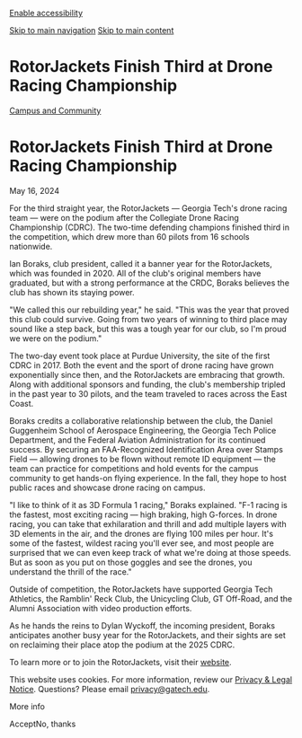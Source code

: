 [Enable accessibility](https://www.gatech.edu/news/2024/05/16/rotorjackets-finish-third-drone-racing-championship#)

 [Skip to main navigation](https://www.gatech.edu/news/2024/05/16/rotorjackets-finish-third-drone-racing-championship#main-navigation) [Skip to main content](https://www.gatech.edu/news/2024/05/16/rotorjackets-finish-third-drone-racing-championship#main-content)

# RotorJackets Finish Third at Drone Racing Championship

[Campus and Community](https://www.gatech.edu/news/topic/campus-and-community)

# RotorJackets Finish Third at Drone Racing Championship

May 16, 2024


For the third straight year, the RotorJackets — Georgia Tech's drone racing team — were on the podium after the Collegiate Drone Racing Championship (CDRC). The two-time defending champions finished third in the competition, which drew more than 60 pilots from 16 schools nationwide.

Ian Boraks, club president, called it a banner year for the RotorJackets, which was founded in 2020. All of the club's original members have graduated, but with a strong performance at the CRDC, Boraks believes the club has shown its staying power.

"We called this our rebuilding year," he said. "This was the year that proved this club could survive. Going from two years of winning to third place may sound like a step back, but this was a tough year for our club, so I'm proud we were on the podium."

The two-day event took place at Purdue University, the site of the first CDRC in 2017. Both the event and the sport of drone racing have grown exponentially since then, and the RotorJackets are embracing that growth. Along with additional sponsors and funding, the club's membership tripled in the past year to 30 pilots, and the team traveled to races across the East Coast.

Boraks credits a collaborative relationship between the club, the Daniel Guggenheim School of Aerospace Engineering, the Georgia Tech Police Department, and the Federal Aviation Administration for its continued success. By securing an FAA-Recognized Identification Area over Stamps Field — allowing drones to be flown without remote ID equipment — the team can practice for competitions and hold events for the campus community to get hands-on flying experience. In the fall, they hope to host public races and showcase drone racing on campus.

"I like to think of it as 3D Formula 1 racing," Boraks explained. "F-1 racing is the fastest, most exciting racing — high braking, high G-forces. In drone racing, you can take that exhilaration and thrill and add multiple layers with 3D elements in the air, and the drones are flying 100 miles per hour. It's some of the fastest, wildest racing you'll ever see, and most people are surprised that we can even keep track of what we're doing at those speeds. But as soon as you put on those goggles and see the drones, you understand the thrill of the race."

Outside of competition, the RotorJackets have supported Georgia Tech Athletics, the Ramblin' Reck Club, the Unicycling Club, GT Off-Road, and the Alumni Association with video production efforts.

As he hands the reins to Dylan Wyckoff, the incoming president, Boraks anticipates another busy year for the RotorJackets, and their sights are set on reclaiming their place atop the podium at the 2025 CDRC.

To learn more or to join the RotorJackets, visit their [website](https://rotorjackets.tech/).

This website uses cookies. For more information, review our [Privacy & Legal Notice](https://www.gatech.edu/privacy). Questions? Please email [privacy@gatech.edu](mailto:privacy@gatech.edu).

More info

AcceptNo, thanks